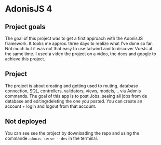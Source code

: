 # AdonisJS 4

## Project goals

The goal of this project was to get a first approach with the AdonisJS framework. It tooks me approx. three days to realize what I've done so far. Not much but it was not that easy to use tailwind and to discover VueJs at the same time. I used a video the project on a video, the docs and google to achieve this project.

## Project

The project is about creating and getting used to routing, database connection, SQL, controllers, validators, views, models,... via Adonis commands.
The goal of this app is to post Jobs, seeing all jobs from de database and editing/deleting the one you posted. You can create an account + login and logout from that account. 

## Not deployed

You can see see the project by downloading the repo and using the commande ``` adonis serve --dev ``` in the terminal. 

